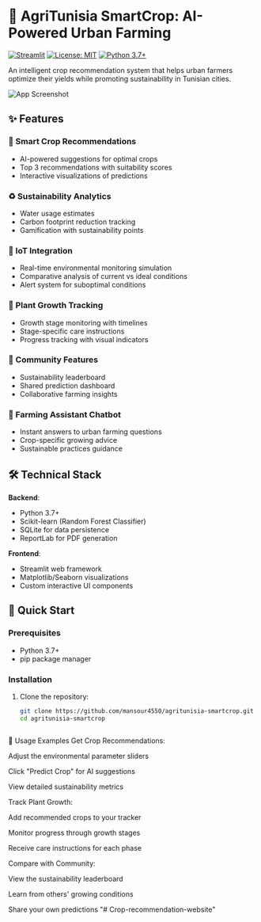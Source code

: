 
# 🌱 AgriTunisia SmartCrop: AI-Powered Urban Farming

[![Streamlit](https://static.streamlit.io/badges/streamlit_badge_black_white.svg)](https://your-app-url.streamlit.app/)
[![License: MIT](https://img.shields.io/badge/License-MIT-yellow.svg)](https://opensource.org/licenses/MIT)
[![Python 3.7+](https://img.shields.io/badge/python-3.7+-blue.svg)](https://www.python.org/downloads/)

An intelligent crop recommendation system that helps urban farmers optimize their yields while promoting sustainability in Tunisian cities.

![App Screenshot](https://via.placeholder.com/800x400?text=AgriTunisia+SmartCrop+Screenshot)

## ✨ Features

### 🌾 Smart Crop Recommendations
- AI-powered suggestions for optimal crops
- Top 3 recommendations with suitability scores
- Interactive visualizations of predictions

### ♻️ Sustainability Analytics
- Water usage estimates
- Carbon footprint reduction tracking
- Gamification with sustainability points

### 📱 IoT Integration
- Real-time environmental monitoring simulation
- Comparative analysis of current vs ideal conditions
- Alert system for suboptimal conditions

### 🌿 Plant Growth Tracking
- Growth stage monitoring with timelines
- Stage-specific care instructions
- Progress tracking with visual indicators

### 👥 Community Features
- Sustainability leaderboard
- Shared prediction dashboard
- Collaborative farming insights

### 💬 Farming Assistant Chatbot
- Instant answers to urban farming questions
- Crop-specific growing advice
- Sustainable practices guidance

## 🛠️ Technical Stack

**Backend**:
- Python 3.7+
- Scikit-learn (Random Forest Classifier)
- SQLite for data persistence
- ReportLab for PDF generation

**Frontend**:
- Streamlit web framework
- Matplotlib/Seaborn visualizations
- Custom interactive UI components

## 🚀 Quick Start

### Prerequisites
- Python 3.7+
- pip package manager

### Installation
1. Clone the repository:
   ```bash
   git clone https://github.com/mansour4550/agritunisia-smartcrop.git
   cd agritunisia-smartcrop



🎯 Usage Examples
Get Crop Recommendations:

Adjust the environmental parameter sliders

Click "Predict Crop" for AI suggestions

View detailed sustainability metrics

Track Plant Growth:

Add recommended crops to your tracker

Monitor progress through growth stages

Receive care instructions for each phase

Compare with Community:

View the sustainability leaderboard

Learn from others' growing conditions

Share your own predictions
"# Crop-recommendation-website" 

